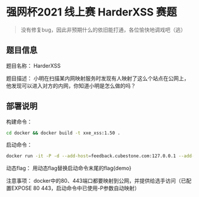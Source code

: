 # 强网杯2021 线上赛 HarderXSS 赛题

> 没有修复bug，因此非预期什么的依旧能打通，各位愉快地调戏吧（逃）

## 题目信息

题目名称：		HarderXSS

题目描述：		小明在扫描某内网映射服务时发现有人映射了这么个站点在公网上，他发现可以进入对方的内网，你知道小明是怎么做的吗？

## 部署说明

构建命令：		
```bash
cd docker && docker build -t xxe_xss:1.50 .
```

启动命令：		
```bash
docker run -it -P -d --add-host=feedback.cubestone.com:127.0.0.1 --add-host=flaaaaaaaag.cubestone.com:127.0.0.1 --add-host=cubestone.com:127.0.0.1  xxe_xss:1.50 flag{demo}
```

动态flag：		用动态flag替换启动命令末尾的flag{demo}

注意事项：		docker中的80、443端口都要映射到公网，并提供给选手访问（已配置EXPOSE 80 443，启动命令中已使用-P参数自动映射）
